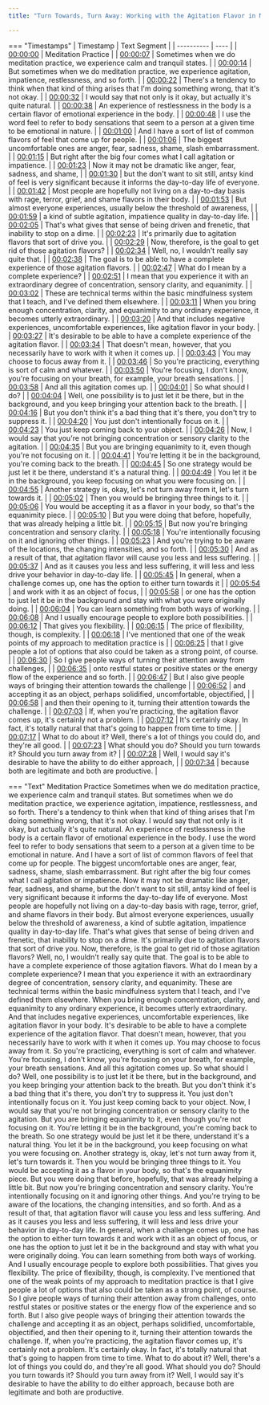 ```yaml
---
title: "Turn Towards, Turn Away: Working with the Agitation Flavor in Meditation ~ Shinzen Young"

---
```

=== "Timestamps"
    | Timestamp | Text Segment |
    | ---------- | ----  |
    | [00:00:00](https://www.youtube.com/watch?v=cKfkNWDG170&t=0) |  Meditation Practice |
    | [00:00:07](https://www.youtube.com/watch?v=cKfkNWDG170&t=7) |  Sometimes when we do meditation practice, we experience calm and tranquil states. |
    | [00:00:14](https://www.youtube.com/watch?v=cKfkNWDG170&t=14) |  But sometimes when we do meditation practice, we experience agitation, impatience, restlessness, and so forth. |
    | [00:00:22](https://www.youtube.com/watch?v=cKfkNWDG170&t=22) |  There's a tendency to think when that kind of thing arises that I'm doing something wrong, that it's not okay. |
    | [00:00:32](https://www.youtube.com/watch?v=cKfkNWDG170&t=32) |  I would say that not only is it okay, but actually it's quite natural. |
    | [00:00:38](https://www.youtube.com/watch?v=cKfkNWDG170&t=38) |  An experience of restlessness in the body is a certain flavor of emotional experience in the body. |
    | [00:00:48](https://www.youtube.com/watch?v=cKfkNWDG170&t=48) |  I use the word feel to refer to body sensations that seem to a person at a given time to be emotional in nature. |
    | [00:01:00](https://www.youtube.com/watch?v=cKfkNWDG170&t=60) |  And I have a sort of list of common flavors of feel that come up for people. |
    | [00:01:06](https://www.youtube.com/watch?v=cKfkNWDG170&t=66) |  The biggest uncomfortable ones are anger, fear, sadness, shame, slash embarrassment. |
    | [00:01:15](https://www.youtube.com/watch?v=cKfkNWDG170&t=75) |  But right after the big four comes what I call agitation or impatience. |
    | [00:01:23](https://www.youtube.com/watch?v=cKfkNWDG170&t=83) |  Now it may not be dramatic like anger, fear, sadness, and shame, |
    | [00:01:30](https://www.youtube.com/watch?v=cKfkNWDG170&t=90) |  but the don't want to sit still, antsy kind of feel is very significant because it informs the day-to-day life of everyone. |
    | [00:01:42](https://www.youtube.com/watch?v=cKfkNWDG170&t=102) |  Most people are hopefully not living on a day-to-day basis with rage, terror, grief, and shame flavors in their body. |
    | [00:01:53](https://www.youtube.com/watch?v=cKfkNWDG170&t=113) |  But almost everyone experiences, usually below the threshold of awareness, |
    | [00:01:59](https://www.youtube.com/watch?v=cKfkNWDG170&t=119) |  a kind of subtle agitation, impatience quality in day-to-day life. |
    | [00:02:05](https://www.youtube.com/watch?v=cKfkNWDG170&t=125) |  That's what gives that sense of being driven and frenetic, that inability to stop on a dime. |
    | [00:02:23](https://www.youtube.com/watch?v=cKfkNWDG170&t=143) |  It's primarily due to agitation flavors that sort of drive you. |
    | [00:02:29](https://www.youtube.com/watch?v=cKfkNWDG170&t=149) |  Now, therefore, is the goal to get rid of those agitation flavors? |
    | [00:02:34](https://www.youtube.com/watch?v=cKfkNWDG170&t=154) |  Well, no, I wouldn't really say quite that. |
    | [00:02:38](https://www.youtube.com/watch?v=cKfkNWDG170&t=158) |  The goal is to be able to have a complete experience of those agitation flavors. |
    | [00:02:47](https://www.youtube.com/watch?v=cKfkNWDG170&t=167) |  What do I mean by a complete experience? |
    | [00:02:51](https://www.youtube.com/watch?v=cKfkNWDG170&t=171) |  I mean that you experience it with an extraordinary degree of concentration, sensory clarity, and equanimity. |
    | [00:03:02](https://www.youtube.com/watch?v=cKfkNWDG170&t=182) |  These are technical terms within the basic mindfulness system that I teach, and I've defined them elsewhere. |
    | [00:03:11](https://www.youtube.com/watch?v=cKfkNWDG170&t=191) |  When you bring enough concentration, clarity, and equanimity to any ordinary experience, it becomes utterly extraordinary. |
    | [00:03:20](https://www.youtube.com/watch?v=cKfkNWDG170&t=200) |  And that includes negative experiences, uncomfortable experiences, like agitation flavor in your body. |
    | [00:03:27](https://www.youtube.com/watch?v=cKfkNWDG170&t=207) |  It's desirable to be able to have a complete experience of the agitation flavor. |
    | [00:03:34](https://www.youtube.com/watch?v=cKfkNWDG170&t=214) |  That doesn't mean, however, that you necessarily have to work with it when it comes up. |
    | [00:03:43](https://www.youtube.com/watch?v=cKfkNWDG170&t=223) |  You may choose to focus away from it. |
    | [00:03:46](https://www.youtube.com/watch?v=cKfkNWDG170&t=226) |  So you're practicing, everything is sort of calm and whatever. |
    | [00:03:50](https://www.youtube.com/watch?v=cKfkNWDG170&t=230) |  You're focusing, I don't know, you're focusing on your breath, for example, your breath sensations. |
    | [00:03:58](https://www.youtube.com/watch?v=cKfkNWDG170&t=238) |  And all this agitation comes up. |
    | [00:04:01](https://www.youtube.com/watch?v=cKfkNWDG170&t=241) |  So what should I do? |
    | [00:04:04](https://www.youtube.com/watch?v=cKfkNWDG170&t=244) |  Well, one possibility is to just let it be there, but in the background, and you keep bringing your attention back to the breath. |
    | [00:04:16](https://www.youtube.com/watch?v=cKfkNWDG170&t=256) |  But you don't think it's a bad thing that it's there, you don't try to suppress it. |
    | [00:04:20](https://www.youtube.com/watch?v=cKfkNWDG170&t=260) |  You just don't intentionally focus on it. |
    | [00:04:23](https://www.youtube.com/watch?v=cKfkNWDG170&t=263) |  You just keep coming back to your object. |
    | [00:04:26](https://www.youtube.com/watch?v=cKfkNWDG170&t=266) |  Now, I would say that you're not bringing concentration or sensory clarity to the agitation. |
    | [00:04:35](https://www.youtube.com/watch?v=cKfkNWDG170&t=275) |  But you are bringing equanimity to it, even though you're not focusing on it. |
    | [00:04:41](https://www.youtube.com/watch?v=cKfkNWDG170&t=281) |  You're letting it be in the background, you're coming back to the breath. |
    | [00:04:45](https://www.youtube.com/watch?v=cKfkNWDG170&t=285) |  So one strategy would be just let it be there, understand it's a natural thing. |
    | [00:04:49](https://www.youtube.com/watch?v=cKfkNWDG170&t=289) |  You let it be in the background, you keep focusing on what you were focusing on. |
    | [00:04:55](https://www.youtube.com/watch?v=cKfkNWDG170&t=295) |  Another strategy is, okay, let's not turn away from it, let's turn towards it. |
    | [00:05:02](https://www.youtube.com/watch?v=cKfkNWDG170&t=302) |  Then you would be bringing three things to it. |
    | [00:05:06](https://www.youtube.com/watch?v=cKfkNWDG170&t=306) |  You would be accepting it as a flavor in your body, so that's the equanimity piece. |
    | [00:05:10](https://www.youtube.com/watch?v=cKfkNWDG170&t=310) |  But you were doing that before, hopefully, that was already helping a little bit. |
    | [00:05:15](https://www.youtube.com/watch?v=cKfkNWDG170&t=315) |  But now you're bringing concentration and sensory clarity. |
    | [00:05:18](https://www.youtube.com/watch?v=cKfkNWDG170&t=318) |  You're intentionally focusing on it and ignoring other things. |
    | [00:05:23](https://www.youtube.com/watch?v=cKfkNWDG170&t=323) |  And you're trying to be aware of the locations, the changing intensities, and so forth. |
    | [00:05:30](https://www.youtube.com/watch?v=cKfkNWDG170&t=330) |  And as a result of that, that agitation flavor will cause you less and less suffering. |
    | [00:05:37](https://www.youtube.com/watch?v=cKfkNWDG170&t=337) |  And as it causes you less and less suffering, it will less and less drive your behavior in day-to-day life. |
    | [00:05:45](https://www.youtube.com/watch?v=cKfkNWDG170&t=345) |  In general, when a challenge comes up, one has the option to either turn towards it |
    | [00:05:54](https://www.youtube.com/watch?v=cKfkNWDG170&t=354) |  and work with it as an object of focus, |
    | [00:05:58](https://www.youtube.com/watch?v=cKfkNWDG170&t=358) |  or one has the option to just let it be in the background and stay with what you were originally doing. |
    | [00:06:04](https://www.youtube.com/watch?v=cKfkNWDG170&t=364) |  You can learn something from both ways of working. |
    | [00:06:08](https://www.youtube.com/watch?v=cKfkNWDG170&t=368) |  And I usually encourage people to explore both possibilities. |
    | [00:06:12](https://www.youtube.com/watch?v=cKfkNWDG170&t=372) |  That gives you flexibility. |
    | [00:06:15](https://www.youtube.com/watch?v=cKfkNWDG170&t=375) |  The price of flexibility, though, is complexity. |
    | [00:06:18](https://www.youtube.com/watch?v=cKfkNWDG170&t=378) |  I've mentioned that one of the weak points of my approach to meditation practice is |
    | [00:06:25](https://www.youtube.com/watch?v=cKfkNWDG170&t=385) |  that I give people a lot of options that also could be taken as a strong point, of course. |
    | [00:06:30](https://www.youtube.com/watch?v=cKfkNWDG170&t=390) |  So I give people ways of turning their attention away from challenges, |
    | [00:06:35](https://www.youtube.com/watch?v=cKfkNWDG170&t=395) |  onto restful states or positive states or the energy flow of the experience and so forth. |
    | [00:06:47](https://www.youtube.com/watch?v=cKfkNWDG170&t=407) |  But I also give people ways of bringing their attention towards the challenge |
    | [00:06:52](https://www.youtube.com/watch?v=cKfkNWDG170&t=412) |  and accepting it as an object, perhaps solidified, uncomfortable, objectified, |
    | [00:06:58](https://www.youtube.com/watch?v=cKfkNWDG170&t=418) |  and then their opening to it, turning their attention towards the challenge. |
    | [00:07:03](https://www.youtube.com/watch?v=cKfkNWDG170&t=423) |  If, when you're practicing, the agitation flavor comes up, it's certainly not a problem. |
    | [00:07:12](https://www.youtube.com/watch?v=cKfkNWDG170&t=432) |  It's certainly okay. In fact, it's totally natural that that's going to happen from time to time. |
    | [00:07:17](https://www.youtube.com/watch?v=cKfkNWDG170&t=437) |  What to do about it? Well, there's a lot of things you could do, and they're all good. |
    | [00:07:23](https://www.youtube.com/watch?v=cKfkNWDG170&t=443) |  What should you do? Should you turn towards it? Should you turn away from it? |
    | [00:07:28](https://www.youtube.com/watch?v=cKfkNWDG170&t=448) |  Well, I would say it's desirable to have the ability to do either approach, |
    | [00:07:34](https://www.youtube.com/watch?v=cKfkNWDG170&t=454) |  because both are legitimate and both are productive. |

=== "Text"
     Meditation Practice Sometimes when we do meditation practice, we experience calm and tranquil states. But sometimes when we do meditation practice, we experience agitation, impatience, restlessness, and so forth. There's a tendency to think when that kind of thing arises that I'm doing something wrong, that it's not okay. I would say that not only is it okay, but actually it's quite natural. An experience of restlessness in the body is a certain flavor of emotional experience in the body. I use the word feel to refer to body sensations that seem to a person at a given time to be emotional in nature. And I have a sort of list of common flavors of feel that come up for people. The biggest uncomfortable ones are anger, fear, sadness, shame, slash embarrassment. But right after the big four comes what I call agitation or impatience. Now it may not be dramatic like anger, fear, sadness, and shame, but the don't want to sit still, antsy kind of feel is very significant because it informs the day-to-day life of everyone. Most people are hopefully not living on a day-to-day basis with rage, terror, grief, and shame flavors in their body. But almost everyone experiences, usually below the threshold of awareness, a kind of subtle agitation, impatience quality in day-to-day life. That's what gives that sense of being driven and frenetic, that inability to stop on a dime. It's primarily due to agitation flavors that sort of drive you. Now, therefore, is the goal to get rid of those agitation flavors? Well, no, I wouldn't really say quite that. The goal is to be able to have a complete experience of those agitation flavors. What do I mean by a complete experience? I mean that you experience it with an extraordinary degree of concentration, sensory clarity, and equanimity. These are technical terms within the basic mindfulness system that I teach, and I've defined them elsewhere. When you bring enough concentration, clarity, and equanimity to any ordinary experience, it becomes utterly extraordinary. And that includes negative experiences, uncomfortable experiences, like agitation flavor in your body. It's desirable to be able to have a complete experience of the agitation flavor. That doesn't mean, however, that you necessarily have to work with it when it comes up. You may choose to focus away from it. So you're practicing, everything is sort of calm and whatever. You're focusing, I don't know, you're focusing on your breath, for example, your breath sensations. And all this agitation comes up. So what should I do? Well, one possibility is to just let it be there, but in the background, and you keep bringing your attention back to the breath. But you don't think it's a bad thing that it's there, you don't try to suppress it. You just don't intentionally focus on it. You just keep coming back to your object. Now, I would say that you're not bringing concentration or sensory clarity to the agitation. But you are bringing equanimity to it, even though you're not focusing on it. You're letting it be in the background, you're coming back to the breath. So one strategy would be just let it be there, understand it's a natural thing. You let it be in the background, you keep focusing on what you were focusing on. Another strategy is, okay, let's not turn away from it, let's turn towards it. Then you would be bringing three things to it. You would be accepting it as a flavor in your body, so that's the equanimity piece. But you were doing that before, hopefully, that was already helping a little bit. But now you're bringing concentration and sensory clarity. You're intentionally focusing on it and ignoring other things. And you're trying to be aware of the locations, the changing intensities, and so forth. And as a result of that, that agitation flavor will cause you less and less suffering. And as it causes you less and less suffering, it will less and less drive your behavior in day-to-day life. In general, when a challenge comes up, one has the option to either turn towards it and work with it as an object of focus, or one has the option to just let it be in the background and stay with what you were originally doing. You can learn something from both ways of working. And I usually encourage people to explore both possibilities. That gives you flexibility. The price of flexibility, though, is complexity. I've mentioned that one of the weak points of my approach to meditation practice is that I give people a lot of options that also could be taken as a strong point, of course. So I give people ways of turning their attention away from challenges, onto restful states or positive states or the energy flow of the experience and so forth. But I also give people ways of bringing their attention towards the challenge and accepting it as an object, perhaps solidified, uncomfortable, objectified, and then their opening to it, turning their attention towards the challenge. If, when you're practicing, the agitation flavor comes up, it's certainly not a problem. It's certainly okay. In fact, it's totally natural that that's going to happen from time to time. What to do about it? Well, there's a lot of things you could do, and they're all good. What should you do? Should you turn towards it? Should you turn away from it? Well, I would say it's desirable to have the ability to do either approach, because both are legitimate and both are productive.